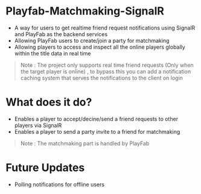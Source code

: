 # Playfab-Matchmaking-SignalR
- A way for users to get realtime friend request notifications using SignalR and PlayFab as the backend services
- Allowing PlayFab users to create/join a party for matchmaking
- Allowing players to access and inspect all the online players globally within the title data in real time

> Note : The project only supports real time friend requests (Only when the target player is online) , to bypass this you can add a notification caching system that serves the notifications to the client on login 

# What does it do?
- Enables a player to accept/decine/send a friend requests to other players via SignalR
- Enables a player to send a party invite to a friend for matchmaking

> Note : The matchmaking part is handled by PlayFab

# Future Updates

- Polling notifications for offline users

